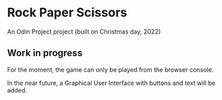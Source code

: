 # Rock Paper Scissors

An Odin Project project (built on Christmas day, 2022)

## Work in progress

For the moment, the game can only be played from the browser console. 

In the near future, a Graphical User Interface with buttons and text will be added.
